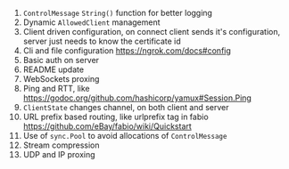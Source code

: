 1. `ControlMessage` `String()` function for better logging
1. Dynamic `AllowedClient` management
1. Client driven configuration, on connect client sends it's configuration, server just needs to know the certificate id
1. Cli and file configuration https://ngrok.com/docs#config
1. Basic auth on server
1. README update
1. WebSockets proxing
1. Ping and RTT, like https://godoc.org/github.com/hashicorp/yamux#Session.Ping
1. `ClientState` changes channel, on both client and server
1. URL prefix based routing, like urlprefix tag in fabio https://github.com/eBay/fabio/wiki/Quickstart
1. Use of `sync.Pool` to avoid allocations of `ControlMessage`
1. Stream compression
1. UDP and IP proxing